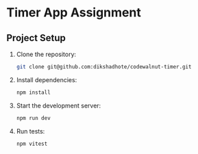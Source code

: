 # Timer App Assignment

## **Project Setup**

1. Clone the repository:  
   ```bash
   git clone git@github.com:dikshadhote/codewalnut-timer.git
   ```

2. Install dependencies:  
   ```bash
   npm install
   ```

3. Start the development server:  
   ```bash
   npm run dev
   ```

4. Run tests:  
   ```bash
   npm vitest
   ```




